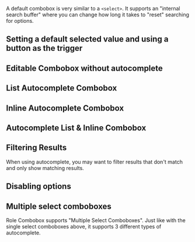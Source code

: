 ---
---

A default combobox is very similar to a `<select>`. It supports an "internal search buffer" where
you can change how long it takes to "reset" searching for options.

<script type="module">
  // setInterval(() => {
  //   document.querySelector("[slot='listbox']")
  //     .append(
  //       Object.assign(
  //         document.createElement("role-option"),
  //         { textContent: "Option X" }
  //       )
  //     )
  // }, 2000)
</script>

<role-combobox hidden></role-combobox>
<role-option hidden></role-option>

<light-preview preview-mode="shadow-dom">
  <template slot="code">
    <role-combobox>
      <input slot="trigger">
      <div slot="listbox" role="listbox" tabindex="-1">
        <role-option>Capybara</role-option>
        <role-option>Rhino</role-option>
        <role-option>Badger mole</role-option>
        <role-option>Flamingo</role-option>
        <role-option>Tortoise</role-option>
        <role-option>Killer Whale</role-option>
        <role-option>Opossum</role-option>
      </div>
    </role-combobox>
  </template>
</light-preview>

## Setting a default selected value and using a button as the trigger

<light-preview preview-mode="shadow-dom">
  <template slot="code">
    <label for="combobox">Animals</label>
    <role-combobox id="combobox">
      <button slot="trigger" style="padding: 0.4em 0.6em;"></button>
      <div slot="listbox">
        <role-option>Honeybadger</role-option>
        <role-option>Rhino</role-option>
        <role-option selected>Badger mole</role-option>
        <role-option>Flamingo</role-option>
        <role-option>Tortoise</role-option>
        <role-option>Killer Whale</role-option>
        <role-option>Opossum</role-option>
      </div>
    </role-combobox>
  </template>
</light-preview>

## Editable Combobox without autocomplete


<light-preview preview-mode="shadow-dom">
  <template slot="code">
    <role-combobox autocomplete="off">
      <input slot="trigger">
      <div slot="listbox">
        <role-option>Honeybadger</role-option>
        <role-option>Rhino</role-option>
        <role-option>Badger mole</role-option>
        <role-option>Flamingo</role-option>
        <role-option>Tortoise</role-option>
        <role-option>Killer Whale</role-option>
        <role-option>Opossum</role-option>
      </div>
    </role-combobox>
  </template>
</light-preview>

## List Autocomplete Combobox

<light-preview preview-mode="shadow-dom">
  <template slot="code">
    <role-combobox autocomplete="list">
      <input slot="trigger">
      <div slot="listbox">
        <role-option>Honeybadger</role-option>
        <role-option>Rhino</role-option>
        <role-option>Badger mole</role-option>
        <role-option>Flamingo</role-option>
        <role-option>Tortoise</role-option>
        <role-option>Killer Whale</role-option>
        <role-option>Opossum</role-option>
      </div>
    </role-combobox>
  </template>
</light-preview>

## Inline Autocomplete Combobox

<light-preview preview-mode="shadow-dom">
  <template slot="code">
    <role-combobox autocomplete="inline">
      <input slot="trigger">
      <div slot="listbox">
        <role-option>Honeybadger</role-option>
        <role-option>Rhino</role-option>
        <role-option>Badger mole</role-option>
        <role-option>Flamingo</role-option>
        <role-option>Tortoise</role-option>
        <role-option>Killer Whale</role-option>
        <role-option>Opossum</role-option>
      </div>
    </role-combobox>
  </template>
</light-preview>

## Autocomplete List & Inline Combobox

<light-preview preview-mode="shadow-dom">
  <template slot="code">
    <role-combobox autocomplete="both">
      <input slot="trigger">
      <div slot="listbox">
        <role-option>Honeybadger</role-option>
        <role-option>Rhino</role-option>
        <role-option>Badger mole</role-option>
        <role-option>Flamingo</role-option>
        <role-option>Tortoise</role-option>
        <role-option>Killer Whale</role-option>
        <role-option>Opossum</role-option>
      </div>
    </role-combobox>
  </template>
</light-preview>

## Filtering Results

When using autocomplete, you may want to filter results that don't match and only show matching results.

<light-preview preview-mode="shadow-dom">
  <template slot="code">
    <role-combobox autocomplete="both" filter-results>
      <input slot="trigger">
      <div slot="listbox">
        <role-option>Honeybadger</role-option>
        <role-option>Rhino</role-option>
        <role-option>Badger mole</role-option>
        <role-option>Flamingo</role-option>
        <role-option>Tortoise</role-option>
        <role-option>Killer Whale</role-option>
        <role-option>Opossum</role-option>
      </div>
    </role-combobox>
  </template>
</light-preview>

## Disabling options

<light-preview preview-mode="shadow-dom">
  <template slot="code">
    <role-combobox>
      <input slot="trigger">
      <div slot="listbox">
        <role-option disabled>Honeybadger</role-option>
        <role-option>Rhino</role-option>
        <role-option disabled>Badger mole</role-option>
        <role-option>Flamingo</role-option>
        <role-option>Tortoise</role-option>
        <role-option>Killer Whale</role-option>
        <role-option disabled>Opossum</role-option>
      </div>
    </role-combobox>
  </template>
</light-preview>

## Multiple select comboboxes

Role Combobox supports "Multiple Select Comboboxes". Just like with the single select comboboxes above, it supports 3 different types of autocomplete.

<light-preview preview-mode="shadow-dom">
  <template slot="code">
    <role-combobox multiple>
      <input slot="trigger">
      <div slot="listbox">
        <role-option>Honeybadger</role-option>
        <role-option>Rhino</role-option>
        <role-option>Badger mole</role-option>
        <role-option>Flamingo</role-option>
        <role-option>Tortoise</role-option>
        <role-option>Killer Whale</role-option>
        <role-option>Opossum</role-option>
      </div>
    </role-combobox>
  </template>
</light-preview>
